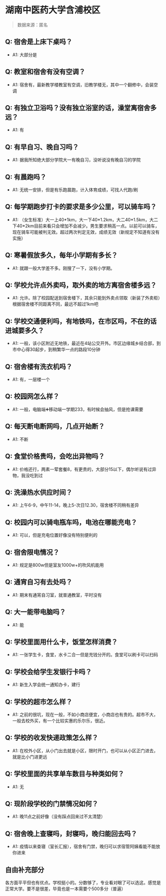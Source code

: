# 湖南中医药大学含浦校区

> 数据来源：匿名

## Q: 宿舍是上床下桌吗？

- A1: 大部分是

## Q: 教室和宿舍有没有空调？

- A1: 宿舍有，最新教学楼教室有空调，旧教学楼无，其中一个翻修中，会装空调

## Q: 有独立卫浴吗？没有独立浴室的话，澡堂离宿舍多远？

- A1: 有

## Q: 有早自习、晚自习吗？

- A1: 据我所知绝大部分学院大一有晚自习，没听说没有晚自习的学院

## Q: 有晨跑吗？

- A1: 无统一安排，但是有乐跑晨跑，计入体育成绩，可找人代跑/刷

## Q: 每学期跑步打卡的要求是多少公里，可以骑车吗？

- A1: （女生标准）大一上40\*1km，大一下40\*1.2km，大二40\*1.5km，大二下40\*2km目前来看只会增加不会减少。男生要求稍高一点。以前可以骑车，现在骑车可能被判无效。超过两次判定无效，成绩无效（新规定不知道有没有实施）

## Q: 寒暑假放多久，每年小学期有多长？

- A1: 就跟一般大学差不多。刚搜了一下，没有小学期。

## Q: 学校允许点外卖吗，取外卖的地方离宿舍楼多远？

- A1: 允许。除了校园配送到宿舍楼下，其余只能到外卖点领取（新装了外卖柜）根据宿舍楼不同距离不同，最远不超过1km吧

## Q: 学校交通便利吗，有地铁吗，在市区吗，不在的话进城要多久？

- A1: 一般，该小区附近无地铁，最近在4站公交开外。市区边缘城乡结合部，到市中心得30起步，到稍繁华一点的路段10分钟

## Q: 宿舍楼有洗衣机吗？

- A1: 有，一层楼一个

## Q: 校园网怎么样？

- A1: 一般，电脑端➕移动端一学期233，有时候会抽风，但是抢课需要

## Q: 每天断电断网吗，几点开始断？

- A1: 不断

## Q: 食堂价格贵吗，会吃出异物吗？

- A1: 价格还行，两素一荤套餐8，有更贵的，大部分15以下，偶尔听说有过异物，我没吃到过

## Q: 洗澡热水供应时间？

- A1: 上午6-9，中午11-14，晚上5-次日12.30，宿舍楼不同稍有差异

## Q: 校园内可以骑电瓶车吗，电池在哪能充电？

- A1: 可以，但是充电位置好像没有特别便利的

## Q: 宿舍限电情况？

- A1: 规定是800w但是室友1000w+的吹风机能用

## Q: 通宵自习有去处吗？

- A1: 期末有通宵自习室，就普通教室，平时没有

## Q: 大一能带电脑吗？

- A1: 能

## Q: 学校里面用什么卡，饭堂怎样消费？

- A1: 一张学生卡，食堂，水卡二合一但是充钱分开的。食堂可以刷卡可以扫码

## Q: 学校会给学生发银行卡吗？

- A1: 新生入学会统一通知办卡，建行

## Q: 学校的超市怎么样？

- A1: 之前的很坑，现在一般，不如小商店便宜，小商店也有贵的。超市不大，一般去校外买，有一个比较实惠的乐尔乐，很近。

## Q: 学校的收发快递政策怎么样？

- A1: 在校外小区，从小门出去就是小区，限时开门，也可以从小区正门进去，就是比小门进更远

## Q: 学校里面的共享单车数目与种类如何？

- A1: 无

## Q: 现阶段学校的门禁情况如何？

- A1: 晚11点之前好像（没有踩点回来过不太清楚）

## Q: 宿舍晚上查寝吗，封寝吗，晚归能回去吗？

- A1: 疫情以来查寝（室长汇报），宿舍有门禁，晚归可以求宿管阿姨看能不能放你进来

## 自由补充部分

各方面平平但也有优点。学校挺小的。分数够了，专业看对眼了可以选这。感觉是正常大学。要不是很差，毕竟也是一本需要个500多分（普遍）